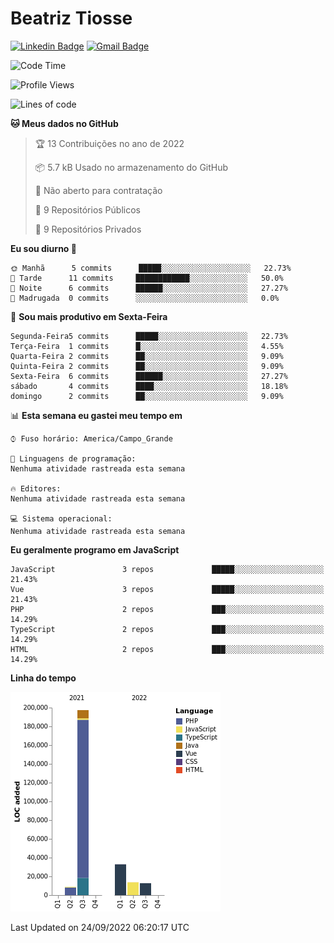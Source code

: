 # Beatriz **Tiosse**


[![Linkedin Badge](https://img.shields.io/badge/-Beatriz%20Tiosse-201B2D?style=flat-square&logo=Linkedin&logoColor=white&link=https://www.linkedin.com/in/beatriz-tiosse-terradas/)](https://www.linkedin.com/in/beatriz-tiosse-terradas/) 
[![Gmail Badge](https://img.shields.io/badge/-beatriz.terradas@gmail.com-201B2D?style=flat-square&logo=Gmail&logoColor=white&link=mailto:beatriz.terradas@gmail.com)](mailto:beatriz.terradas@gmail.com)


<!--START_SECTION:waka-->
![Code Time](http://img.shields.io/badge/Code%20Time-504%20hrs%202%20mins-blue)

![Profile Views](http://img.shields.io/badge/Visualizac%C3%B5es%20do%20perfil-0-blue)

![Lines of code](https://img.shields.io/badge/Desde%20o%20Hello%20World%20eu%20escrevi-266%20Thousand%20linhas%20de%20c%C3%B3digo-blue)

**🐱 Meus dados no GitHub** 

> 🏆 13 Contribuições no ano de 2022
 > 
> 📦 5.7 kB Usado no armazenamento do GitHub 
 > 
> 🚫 Não aberto para contratação
 > 
> 📜 9 Repositórios Públicos 
 > 
> 🔑 9 Repositórios Privados  
 > 
**Eu sou diurno 🐤** 

```text
🌞 Manhã      5 commits      █████░░░░░░░░░░░░░░░░░░░░   22.73% 
🌆 Tarde      11 commits     ████████████░░░░░░░░░░░░░   50.0% 
🌃 Noite      6 commits      ██████░░░░░░░░░░░░░░░░░░░   27.27% 
🌙 Madrugada  0 commits      ░░░░░░░░░░░░░░░░░░░░░░░░░   0.0%

```
📅 **Sou mais produtivo em Sexta-Feira** 

```text
Segunda-Feira5 commits      █████░░░░░░░░░░░░░░░░░░░░   22.73% 
Terça-Feira  1 commits      █░░░░░░░░░░░░░░░░░░░░░░░░   4.55% 
Quarta-Feira 2 commits      ██░░░░░░░░░░░░░░░░░░░░░░░   9.09% 
Quinta-Feira 2 commits      ██░░░░░░░░░░░░░░░░░░░░░░░   9.09% 
Sexta-Feira  6 commits      ██████░░░░░░░░░░░░░░░░░░░   27.27% 
sábado       4 commits      ████░░░░░░░░░░░░░░░░░░░░░   18.18% 
domingo      2 commits      ██░░░░░░░░░░░░░░░░░░░░░░░   9.09%

```


📊 **Esta semana eu gastei meu tempo em** 

```text
⌚︎ Fuso horário: America/Campo_Grande

💬 Linguagens de programação: 
Nenhuma atividade rastreada esta semana

🔥 Editores: 
Nenhuma atividade rastreada esta semana

💻 Sistema operacional: 
Nenhuma atividade rastreada esta semana

```

**Eu geralmente programo em JavaScript** 

```text
JavaScript               3 repos             █████░░░░░░░░░░░░░░░░░░░░   21.43% 
Vue                      3 repos             █████░░░░░░░░░░░░░░░░░░░░   21.43% 
PHP                      2 repos             ███░░░░░░░░░░░░░░░░░░░░░░   14.29% 
TypeScript               2 repos             ███░░░░░░░░░░░░░░░░░░░░░░   14.29% 
HTML                     2 repos             ███░░░░░░░░░░░░░░░░░░░░░░   14.29%

```


**Linha do tempo**

![Chart not found](https://raw.githubusercontent.com/beatriztiosse/beatriztiosse/master/charts/bar_graph.png) 


 Last Updated on 24/09/2022 06:20:17 UTC
<!--END_SECTION:waka-->
